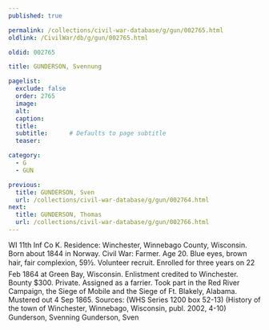 ```yaml
---
published: true

permalink: /collections/civil-war-database/g/gun/002765.html
oldlink: /CivilWar/db/g/gun/002765.html

oldid: 002765

title: GUNDERSON, Svennung

pagelist:
  exclude: false
  order: 2765
  image: 
  alt:
  caption:
  title:
  subtitle:      # Defaults to page subtitle
  teaser:

category: 
  - G 
  - GUN

previous:
  title: GUNDERSON, Sven
  url: /collections/civil-war-database/g/gun/002764.html  
next:
  title: GUNDERSON, Thomas
  url: /collections/civil-war-database/g/gun/002766.html   
---
```

WI 11th Inf Co K. Residence: Winchester, Winnebago County, Wisconsin. Born about 1844 in Norway. Civil War: Farmer. Age 20. Blue eyes, brown hair, fair complexion, 5&#146;9&frac12;&#148;. Volunteer recruit. Enrolled for three years on 22 Feb 1864 at Green Bay, Wisconsin. Enlistment credited to Winchester. Bounty $300. Private. Assigned as a farrier. Took part in the Red River Campaign, the Siege of Mobile and the Siege of Ft. Blakely, Alabama. Mustered out 4 Sep 1865. Sources: (WHS Series 1200 box 52-13) (History of the town of Winchester, Winnebago, Wisconsin, publ. 2002, 4-10) &#147;Gunderson, Svenning&#148; &#147;Gunderson, Sven&#148;